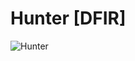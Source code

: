 # Hunter [DFIR]
![Hunter](https://github.com/warlocksmurf/HTB-writeups/assets/121353711/330b05c7-0c05-4d45-8f81-05448befbd62)
